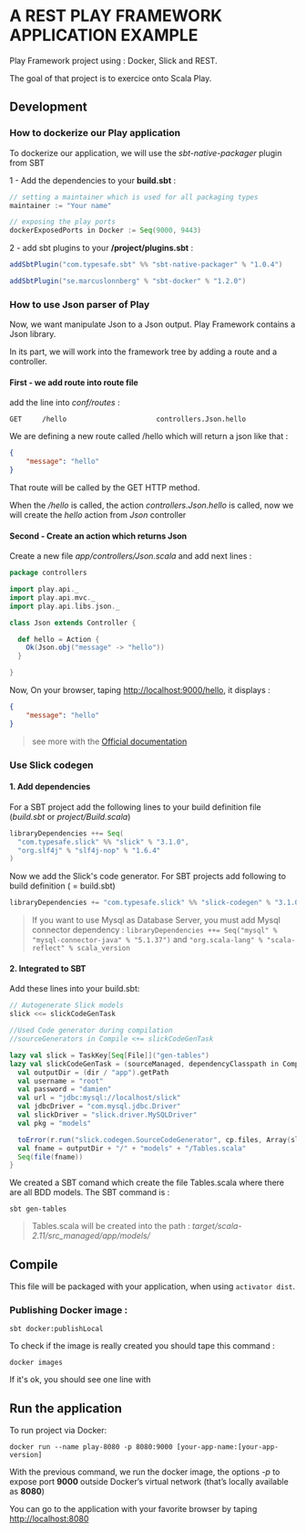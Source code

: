 # A REST PLAY FRAMEWORK APPLICATION EXAMPLE


Play Framework project using : Docker, Slick and REST.

The goal of that project is to exercice onto Scala Play.

## Development

### How to dockerize our Play application

To dockerize our application, we will use the *sbt-native-packager* plugin from SBT

1 - Add the depen­den­cies to your **build.sbt** :

```scala
// setting a maintainer which is used for all packaging types
maintainer := "Your name"

// exposing the play ports
dockerExposedPorts in Docker := Seq(9000, 9443)
```

2 - add sbt plugins to your **/project/plugins.sbt** :

```scala
addSbtPlugin("com.typesafe.sbt" %% "sbt-native-packager" % "1.0.4")

addSbtPlugin("se.marcuslonnberg" % "sbt-docker" % "1.2.0")
```


### How to use Json parser of Play

Now, we want manipulate Json to a Json output. Play Framework contains a Json library.

In its part, we will work into the framework tree by adding a route and a controller.

#### First - we add route into route file

add the line into *conf/routes* : 

```
GET     /hello                      controllers.Json.hello
```

We are defining a new route called /hello which will return a json like that :

```json
{
	"message": "hello"
}
```

That route will be called by the GET HTTP method.

When the */hello* is called, the action *controllers.Json.hello* is called, now we will create the *hello* action from *Json* controller

#### Second - Create an action which returns Json

Create a new file *app/controllers/Json.scala* and add next lines : 

```scala
package controllers

import play.api._
import play.api.mvc._
import play.api.libs.json._

class Json extends Controller {

  def hello = Action {
    Ok(Json.obj("message" -> "hello"))
  }

}
``` 

Now, On your browser, taping [http://localhost:9000/hello](), it displays :

```json
{
	"message": "hello"
}
```


> see more with the [Official documentation](https://www.playframework.com/documentation/2.4.x/ScalaJson) 

### Use Slick codegen

#### 1. Add dependencies

For a SBT project add the following lines to your build definition file (*build.sbt* or *project/Build.scala*)

```scala
libraryDependencies ++= Seq(
  "com.typesafe.slick" %% "slick" % "3.1.0",
  "org.slf4j" % "slf4j-nop" % "1.6.4"
)
```

Now we add the Slick's code generator. For SBT projects add following to build definition ( = build.sbt)

```scala
libraryDependencies += "com.typesafe.slick" %% "slick-codegen" % "3.1.0"
```
> If you want to use Mysql as Database Server, you must add Mysql connector dependency : 
> ``libraryDependencies ++= Seq("mysql" % "mysql-connector-java" % "5.1.37")``
> and 
> ``"org.scala-lang" % "scala-reflect" % scala_version``


#### 2. Integrated to SBT

Add these lines into your build.sbt:

```scala
// Autogenerate Slick models
slick <<= slickCodeGenTask

//Used Code generator during compilation
//sourceGenerators in Compile <+= slickCodeGenTask

lazy val slick = TaskKey[Seq[File]]("gen-tables")
lazy val slickCodeGenTask = (sourceManaged, dependencyClasspath in Compile, runner in Compile, streams) map { (dir, cp, r, s) =>
  val outputDir = (dir / "app").getPath
  val username = "root"
  val password = "damien"
  val url = "jdbc:mysql://localhost/slick"
  val jdbcDriver = "com.mysql.jdbc.Driver"
  val slickDriver = "slick.driver.MySQLDriver"
  val pkg = "models"

  toError(r.run("slick.codegen.SourceCodeGenerator", cp.files, Array(slickDriver, jdbcDriver, url, outputDir, pkg, username, password), s.log))
  val fname = outputDir + "/" + "models" + "/Tables.scala"
  Seq(file(fname))
}
```

We created a SBT comand which create the file Tables.scala where there are all BDD models. The SBT command is :

```shell
sbt gen-tables
```


> Tables.scala will be created into the path : *target/scala-2.11/src_managed/app/models/*


## Compile

This file will be packaged with your application, when using `activator dist`.

### Publishing Docker image :

```
sbt docker:publishLocal
```

To check if the image is really created you should tape this command :

```
docker images
```

If it's ok, you should see one line with 


## Run the application

To run project via Docker:

```shell
docker run --name play-8080 -p 8080:9000 [your-app-name:[your-app-version]
```
With the previous command, we run the docker image, the options *-p*  to expose port **9000** outside Docker’s virtual network (that’s locally available as **8080**)

You can go to the application with your favorite browser by taping [http://localhost:8080]()